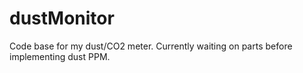 # dustMonitor
Code base for my dust/CO2 meter. Currently waiting on parts before implementing dust PPM.
